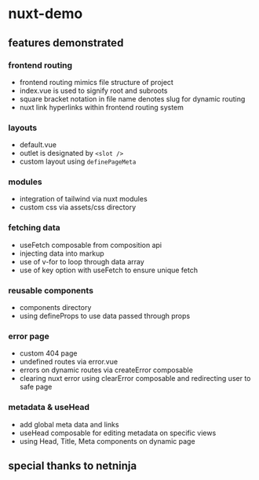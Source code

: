 # nuxt-demo

## features demonstrated

### frontend routing
- frontend routing mimics file structure of project
- index.vue is used to signify root and subroots
- square bracket notation in file name denotes slug for dynamic routing
- nuxt link hyperlinks within frontend routing system

### layouts
- default.vue
- outlet is designated by `<slot />`
- custom layout using `definePageMeta`

### modules
- integration of tailwind via nuxt modules
- custom css via assets/css directory

### fetching data
- useFetch composable from composition api
- injecting data into markup
- use of v-for to loop through data array
- use of key option with useFetch to ensure unique fetch

### reusable components
- components directory
- using defineProps to use data passed through props

### error page
- custom 404 page
- undefined routes via error.vue
- errors on dynamic routes via createError composable
- clearing nuxt error using clearError composable and redirecting user to safe page

### metadata & useHead
- add global meta data and links
- useHead composable for editing metadata on specific views
- using Head, Title, Meta components on dynamic page

## special thanks to netninja
